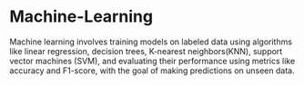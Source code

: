 # Machine-Learning
Machine learning involves training models on labeled data using algorithms like linear regression, decision trees, K-nearest neighbors(KNN), support vector machines (SVM), and evaluating their performance using metrics like accuracy and F1-score, with the goal of making predictions on unseen data.  
